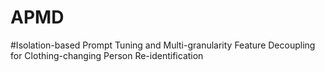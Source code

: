 # APMD
#Isolation-based Prompt Tuning and Multi-granularity Feature Decoupling for Clothing-changing Person Re-identification
